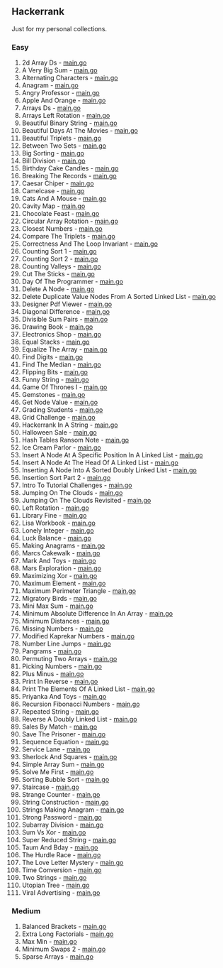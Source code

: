 ## Hackerrank

Just for my personal collections.

<!-- start dictionary -->

### Easy 
1. 2d Array Ds - [main.go](easy/2d-array-ds/main.go)
2. A Very Big Sum - [main.go](easy/a-very-big-sum/main.go)
3. Alternating Characters - [main.go](easy/alternating-characters/main.go)
4. Anagram - [main.go](easy/anagram/main.go)
5. Angry Professor - [main.go](easy/angry-professor/main.go)
6. Apple And Orange - [main.go](easy/apple-and-orange/main.go)
7. Arrays Ds - [main.go](easy/arrays-ds/main.go)
8. Arrays Left Rotation - [main.go](easy/arrays-left-rotation/main.go)
9. Beautiful Binary String - [main.go](easy/beautiful-binary-string/main.go)
10. Beautiful Days At The Movies - [main.go](easy/beautiful-days-at-the-movies/main.go)
11. Beautiful Triplets - [main.go](easy/beautiful-triplets/main.go)
12. Between Two Sets - [main.go](easy/between-two-sets/main.go)
13. Big Sorting - [main.go](easy/big-sorting/main.go)
14. Bill Division - [main.go](easy/bill-division/main.go)
15. Birthday Cake Candles - [main.go](easy/birthday-cake-candles/main.go)
16. Breaking The Records - [main.go](easy/breaking-the-records/main.go)
17. Caesar Chiper - [main.go](easy/caesar-chiper/main.go)
18. Camelcase - [main.go](easy/camelcase/main.go)
19. Cats And A Mouse - [main.go](easy/cats-and-a-mouse/main.go)
20. Cavity Map - [main.go](easy/cavity-map/main.go)
21. Chocolate Feast - [main.go](easy/chocolate-feast/main.go)
22. Circular Array Rotation - [main.go](easy/circular-array-rotation/main.go)
23. Closest Numbers - [main.go](easy/closest-numbers/main.go)
24. Compare The Triplets - [main.go](easy/compare-the-triplets/main.go)
25. Correctness And The Loop Invariant - [main.go](easy/correctness-and-the-loop-invariant/main.go)
26. Counting Sort 1 - [main.go](easy/counting-sort-1/main.go)
27. Counting Sort 2 - [main.go](easy/counting-sort-2/main.go)
28. Counting Valleys - [main.go](easy/counting-valleys/main.go)
29. Cut The Sticks - [main.go](easy/cut-the-sticks/main.go)
30. Day Of The Programmer - [main.go](easy/day-of-the-programmer/main.go)
31. Delete A Node - [main.go](easy/delete-a-node/main.go)
32. Delete Duplicate Value Nodes From A Sorted Linked List - [main.go](easy/delete-duplicate-value-nodes-from-a-sorted-linked-list/main.go)
33. Designer Pdf Viewer - [main.go](easy/designer-pdf-viewer/main.go)
34. Diagonal Difference - [main.go](easy/diagonal-difference/main.go)
35. Divisible Sum Pairs - [main.go](easy/divisible-sum-pairs/main.go)
36. Drawing Book - [main.go](easy/drawing-book/main.go)
37. Electronics Shop - [main.go](easy/electronics-shop/main.go)
38. Equal Stacks - [main.go](easy/equal-stacks/main.go)
39. Equalize The Array - [main.go](easy/equalize-the-array/main.go)
40. Find Digits - [main.go](easy/find-digits/main.go)
41. Find The Median - [main.go](easy/find-the-median/main.go)
42. Flipping Bits - [main.go](easy/flipping-bits/main.go)
43. Funny String - [main.go](easy/funny-string/main.go)
44. Game Of Thrones I - [main.go](easy/game-of-thrones-i/main.go)
45. Gemstones - [main.go](easy/gemstones/main.go)
46. Get Node Value - [main.go](easy/get-node-value/main.go)
47. Grading Students - [main.go](easy/grading-students/main.go)
48. Grid Challenge - [main.go](easy/grid-challenge/main.go)
49. Hackerrank In A String - [main.go](easy/hackerrank-in-a-string/main.go)
50. Halloween Sale - [main.go](easy/halloween-sale/main.go)
51. Hash Tables Ransom Note - [main.go](easy/hash-tables-ransom-note/main.go)
52. Ice Cream Parlor - [main.go](easy/ice-cream-parlor/main.go)
53. Insert A Node At A Specific Position In A Linked List - [main.go](easy/insert-a-node-at-a-specific-position-in-a-linked-list/main.go)
54. Insert A Node At The Head Of A Linked List - [main.go](easy/insert-a-node-at-the-head-of-a-linked-list/main.go)
55. Inserting A Node Into A Sorted Doubly Linked List - [main.go](easy/inserting-a-node-into-a-sorted-doubly-linked-list/main.go)
56. Insertion Sort Part 2 - [main.go](easy/insertion-sort-part-2/main.go)
57. Intro To Tutorial Challenges - [main.go](easy/intro-to-tutorial-challenges/main.go)
58. Jumping On The Clouds - [main.go](easy/jumping-on-the-clouds/main.go)
59. Jumping On The Clouds Revisited - [main.go](easy/jumping-on-the-clouds-revisited/main.go)
60. Left Rotation - [main.go](easy/left-rotation/main.go)
61. Library Fine - [main.go](easy/library-fine/main.go)
62. Lisa Workbook - [main.go](easy/lisa-workbook/main.go)
63. Lonely Integer - [main.go](easy/lonely-integer/main.go)
64. Luck Balance - [main.go](easy/luck-balance/main.go)
65. Making Anagrams - [main.go](easy/making-anagrams/main.go)
66. Marcs Cakewalk - [main.go](easy/marcs-cakewalk/main.go)
67. Mark And Toys - [main.go](easy/mark-and-toys/main.go)
68. Mars Exploration - [main.go](easy/mars-exploration/main.go)
69. Maximizing Xor - [main.go](easy/maximizing-xor/main.go)
70. Maximum Element - [main.go](easy/maximum-element/main.go)
71. Maximum Perimeter Triangle - [main.go](easy/maximum-perimeter-triangle/main.go)
72. Migratory Birds - [main.go](easy/migratory-birds/main.go)
73. Mini Max Sum - [main.go](easy/mini-max-sum/main.go)
74. Minimum Absolute Difference In An Array - [main.go](easy/minimum-absolute-difference-in-an-array/main.go)
75. Minimum Distances - [main.go](easy/minimum-distances/main.go)
76. Missing Numbers - [main.go](easy/missing-numbers/main.go)
77. Modified Kaprekar Numbers - [main.go](easy/modified-kaprekar-numbers/main.go)
78. Number Line Jumps - [main.go](easy/number-line-jumps/main.go)
79. Pangrams - [main.go](easy/pangrams/main.go)
80. Permuting Two Arrays - [main.go](easy/permuting-two-arrays/main.go)
81. Picking Numbers - [main.go](easy/picking-numbers/main.go)
82. Plus Minus - [main.go](easy/plus-minus/main.go)
83. Print In Reverse - [main.go](easy/print-in-reverse/main.go)
84. Print The Elements Of A Linked List - [main.go](easy/print-the-elements-of-a-linked-list/main.go)
85. Priyanka And Toys - [main.go](easy/priyanka-and-toys/main.go)
86. Recursion Fibonacci Numbers - [main.go](easy/recursion-fibonacci-numbers/main.go)
87. Repeated String - [main.go](easy/repeated-string/main.go)
88. Reverse A Doubly Linked List - [main.go](easy/reverse-a-doubly-linked-list/main.go)
89. Sales By Match - [main.go](easy/sales-by-match/main.go)
90. Save The Prisoner - [main.go](easy/save-the-prisoner/main.go)
91. Sequence Equation - [main.go](easy/sequence-equation/main.go)
92. Service Lane - [main.go](easy/service-lane/main.go)
93. Sherlock And Squares - [main.go](easy/sherlock-and-squares/main.go)
94. Simple Array Sum - [main.go](easy/simple-array-sum/main.go)
95. Solve Me First - [main.go](easy/solve-me-first/main.go)
96. Sorting Bubble Sort - [main.go](easy/sorting-bubble-sort/main.go)
97. Staircase - [main.go](easy/staircase/main.go)
98. Strange Counter - [main.go](easy/strange-counter/main.go)
99. String Construction - [main.go](easy/string-construction/main.go)
100. Strings Making Anagram - [main.go](easy/strings-making-anagram/main.go)
101. Strong Password - [main.go](easy/strong-password/main.go)
102. Subarray Division - [main.go](easy/subarray-division/main.go)
103. Sum Vs Xor - [main.go](easy/sum-vs-xor/main.go)
104. Super Reduced String - [main.go](easy/super-reduced-string/main.go)
105. Taum And Bday - [main.go](easy/taum-and-bday/main.go)
106. The Hurdle Race - [main.go](easy/the-hurdle-race/main.go)
107. The Love Letter Mystery - [main.go](easy/the-love-letter-mystery/main.go)
108. Time Conversion - [main.go](easy/time-conversion/main.go)
109. Two Strings - [main.go](easy/two-strings/main.go)
110. Utopian Tree - [main.go](easy/utopian-tree/main.go)
111. Viral Advertising - [main.go](easy/viral-advertising/main.go)


### Medium 
1. Balanced Brackets - [main.go](medium/balanced-brackets/main.go)
2. Extra Long Factorials - [main.go](medium/extra-long-factorials/main.go)
3. Max Min - [main.go](medium/max-min/main.go)
4. Minimum Swaps 2 - [main.go](medium/minimum-swaps-2/main.go)
5. Sparse Arrays - [main.go](medium/sparse-arrays/main.go)

<!-- end dictionary -->
